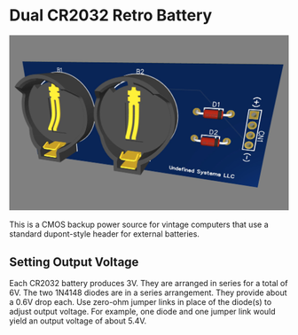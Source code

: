 # Dual CR2032 Retro Battery

![PCB image](https://github.com/chadr/Dual-CR2032-Retro-Battery/blob/main/img/dual_cr2032_pcb.jpg)

This is a CMOS backup power source for vintage computers that use a standard dupont-style header for external batteries.

## Setting Output Voltage

Each CR2032 battery produces 3V. They are arranged in series for a total of 6V. The two 1N4148 diodes are in a series arrangement. They provide about a 0.6V drop each. Use zero-ohm jumper links in place of the diode(s) to adjust output voltage. For example, one diode and one jumper link would yield an output voltage of about 5.4V. 
